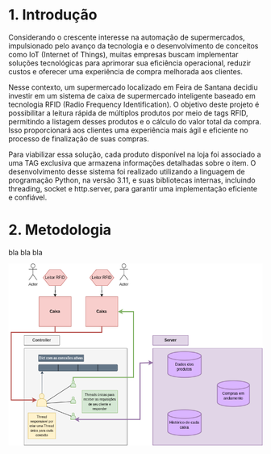 # 1. Introdução

Considerando o crescente interesse na automação de supermercados, impulsionado pelo avanço da tecnologia e o desenvolvimento de conceitos como IoT (Internet of Things), muitas empresas buscam implementar soluções tecnológicas para aprimorar sua eficiência operacional, reduzir custos e oferecer uma experiência de compra melhorada aos clientes.

Nesse contexto, um supermercado localizado em Feira de Santana decidiu investir em um sistema de caixa de supermercado inteligente baseado em tecnologia RFID (Radio Frequency Identification). O objetivo deste projeto é possibilitar a leitura rápida de múltiplos produtos por meio de tags RFID, permitindo a listagem desses produtos e o cálculo do valor total da compra. Isso proporcionará aos clientes uma experiência mais ágil e eficiente no processo de finalização de suas compras.

Para viabilizar essa solução, cada produto disponível na loja foi associado a uma TAG exclusiva que armazena informações detalhadas sobre o item. O desenvolvimento desse sistema foi realizado utilizando a linguagem de programação Python, na versão 3.11, e suas bibliotecas internas, incluindo threading, socket e http.server, para garantir uma implementação eficiente e confiável.

# 2. Metodologia

bla bla bla

![Logo do Projeto](https://github.com/caleosilva/Redes/raw/main/ArquiteturaRedes.png)
